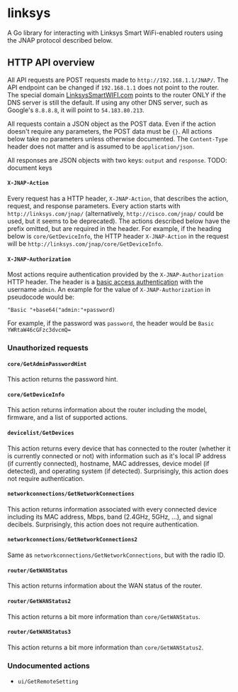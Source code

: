 # linksys
A Go library for interacting with Linksys Smart WiFi-enabled routers using the JNAP protocol described below.

## HTTP API overview
All API requests are POST requests made to `http://192.168.1.1/JNAP/`. The API endpoint can be changed if `192.168.1.1` does not point to the router. The special domain [LinksysSmartWIFI.com](http://linksyssmartwifi.com) points to the router ONLY if the DNS server is still the default. If using any other DNS server, such as Google's `8.8.8.8`, it will point to `54.183.80.213`.

All requests contain a JSON object as the POST data. Even if the action doesn't require any parameters, the POST data must be `{}`. All actions below take no parameters unless otherwise documented. The `Content-Type` header does not matter and is assumed to be `application/json`.

All responses are JSON objects with two keys: `output` and `response`.
TODO: document keys

#### `X-JNAP-Action`
Every request has a HTTP header, `X-JNAP-Action`, that describes the action, request, and response parameters. Every action starts with `http://linksys.com/jnap/` (alternatively, `http://cisco.com/jnap/` could be used, but it seems to be deprecated). The actions described below have the prefix omitted, but are required in the header. For example, if the heading below is `core/GetDeviceInfo`, the HTTP header `X-JNAP-Action` in the request will be `http://linksys.com/jnap/core/GetDeviceInfo`.

#### `X-JNAP-Authorization`
Most actions require authentication provided by the `X-JNAP-Authorization` HTTP header. The header is a [basic access authentication](https://en.wikipedia.org/wiki/Basic_access_authentication) with the username `admin`. An example for the value of `X-JNAP-Authorization` in pseudocode would be:
```
"Basic "+base64("admin:"+password)
```

For example, if the password was `password`, the header would be `Basic YWRtaW46cGFzc3dvcmQ=`

### Unauthorized requests
#### `core/GetAdminPasswordHint`
This action returns the password hint.

#### `core/GetDeviceInfo`
This action returns information about the router including the model, firmware, and a list of supported actions.

#### `devicelist/GetDevices`
This action returns every device that has connected to the router (whether it is currently connected or not) with information such as it's local IP address (if currently connected), hostname, MAC addresses, device model (if detected), and operating system (if detected). Surprisingly, this action does not require authentication.

#### `networkconnections/GetNetworkConnections`
This action returns information associated with every connected device including its MAC address, Mbps, band (2.4GHz, 5GHz, ...), and signal decibels. Surprisingly, this action does not require authentication.

#### `networkconnections/GetNetworkConnections2`
Same as `networkconnections/GetNetworkConnections`, but with the radio ID.

#### `router/GetWANStatus`
This action returns information about the WAN status of the router.

#### `router/GetWANStatus2`
This action returns a bit more information than `core/GetWANStatus`.

#### `router/GetWANStatus3`
This action returns a bit more information than `core/GetWANStatus2`.

### Undocumented actions
* `ui/GetRemoteSetting`
